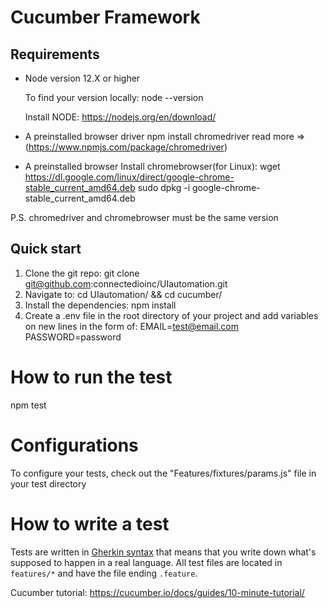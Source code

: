 Cucumber Framework
====================


## Requirements

- Node version 12.X or higher 

  To find your version locally:
    node --version
    
  Install NODE:
    https://nodejs.org/en/download/
    
- A preinstalled browser driver
    npm install chromedriver
    read more => (https://www.npmjs.com/package/chromedriver)
    
- A preinstalled browser
  Install chromebrowser(for Linux):
    wget https://dl.google.com/linux/direct/google-chrome-stable_current_amd64.deb
    sudo dpkg -i google-chrome-stable_current_amd64.deb
    
 P.S. chromedriver and chromebrowser must be the same version
  

## Quick start

1. Clone the git repo: 
    git clone git@github.com:connectedioinc/UIautomation.git
2. Navigate to:
    cd UIautomation/ && cd cucumber/
3. Install the dependencies:
    npm install
4. Create a .env file in the root directory of your project and
   add variables on new lines in the form of:
    EMAIL=test@email.com
    PASSWORD=password
    
         
# How to run the test

  npm test
  

# Configurations

  To configure your tests, check out the "Features/fixtures/params.js" file in your test directory
  
   
# How to write a test

Tests are written in [Gherkin syntax](https://cucumber.io/docs/gherkin/)
that means that you write down what's supposed to happen in a real language. All test files are located in
`features/*` and have the file ending `.feature`.

Cucumber tutorial: 
https://cucumber.io/docs/guides/10-minute-tutorial/



